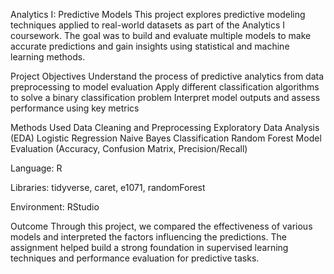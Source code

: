Analytics I: Predictive Models
This project explores predictive modeling techniques applied to real-world datasets as part of the Analytics I coursework. The goal was to build and evaluate multiple models to make accurate predictions and gain insights using statistical and machine learning methods.

Project Objectives
Understand the process of predictive analytics from data preprocessing to model evaluation
Apply different classification algorithms to solve a binary classification problem
Interpret model outputs and assess performance using key metrics

Methods Used
Data Cleaning and Preprocessing
Exploratory Data Analysis (EDA)
Logistic Regression
Naive Bayes Classification
Random Forest
Model Evaluation (Accuracy, Confusion Matrix, Precision/Recall)

Language: R

Libraries: tidyverse, caret, e1071, randomForest

Environment: RStudio

Outcome
Through this project, we compared the effectiveness of various models and interpreted the factors influencing the predictions. The assignment helped build a strong foundation in supervised learning techniques and performance evaluation for predictive tasks.

